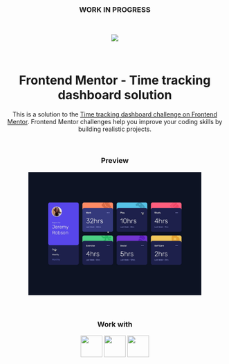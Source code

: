 <h3 align="center">WORK IN PROGRESS</h3>
<br>
<p align="center"><img src="https://media3.giphy.com/media/26AHONQ79FdWZhAI0/giphy.gif"></p>


<br>
<h1 align="center">Frontend Mentor - Time tracking dashboard solution</h1>
<p align="center">This is a solution to the <a href="https://www.frontendmentor.io/challenges/time-tracking-dashboard-UIQ7167Jw">Time tracking dashboard challenge on Frontend Mentor</a>. Frontend Mentor challenges help you improve your coding skills by building realistic projects.</p>
<br>

<h3 align="center">Preview</h3>
<p align="center"><img width="400px" src="design/active-states.jpg"></p>
<br>
<h3 align="center">Work with</h3>
<p align="center">
<img src="https://www.svgrepo.com/show/353884/html-5.svg" width="50" height="50">
<img src="https://www.svgrepo.com/show/374061/sass.svg" width="50" height="50">
<img src="https://www.svgrepo.com/show/303206/javascript-logo.svg" width="50" height="50">
</p>